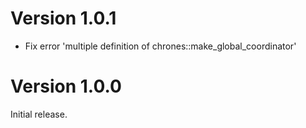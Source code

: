 <!--
Copyright 2020-2022 Laurent Cabaret
Copyright 2020-2022 Vincent Jacques
-->

# Version 1.0.1

- Fix error 'multiple definition of chrones::make_global_coordinator'

# Version 1.0.0

Initial release.
